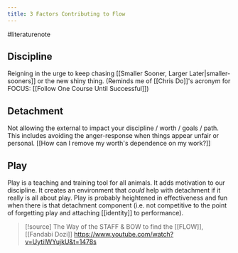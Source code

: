 ```yaml
---
title: 3 Factors Contributing to Flow
---
```


#literaturenote 

## Discipline
Reigning in the urge to keep chasing [[Smaller Sooner, Larger Later|smaller-sooners]] or the new shiny thing. (Reminds me of [[Chris Do]]'s acronym for FOCUS: [[Follow One Course Until Successful]])

## Detachment
Not allowing the external to impact your discipline / worth / goals / path. This includes avoiding the anger-response when things appear unfair or personal. [[How can I remove my worth's dependence on my work?]] 

## Play
Play is a teaching and training tool for all animals. It adds motivation to our discipline. It creates an environment that *could* help with detachment if it really is all about play. Play is probably heightened in effectiveness and fun when there is that detachment component (i.e. not competitive to the point of forgetting play and attaching [[identity]] to performance).

>[!source]
>The Way of the STAFF & BOW to find the [[FLOW]], [[Fandabi Dozi]] https://www.youtube.com/watch?v=UytiIWYujkU&t=1478s